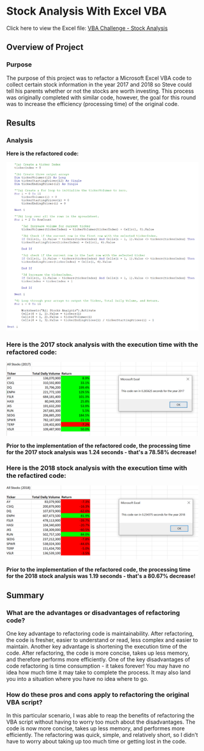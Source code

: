 # Stock Analysis With Excel VBA

Click here to view the Excel file: [VBA Challenge - Stock Analysis](https://github.com/dgeroux/Stock_Analysis/blob/main/VBA_Challenge.xlsm.xlsm)

## Overview of Project

### Purpose
The purpose of this project was to refactor a Microsoft Excel VBA code to collect certain stock information in the year 2017 and 2018 so Steve could tell his parents whether or not the stocks are worth investing. This process was originally completed with similar code, however, the goal for this round was to increase the efficiency (processing time) of the original code.

## Results

### Analysis
**Here is the refactored code:**

![This is an image](https://github.com/dgeroux/Stock-Analysis/blob/main/VBA_Refactored_Code.png)

### **Here is the 2017 stock analysis with the execution time with the refactored code:**

![This is an image](https://github.com/dgeroux/Stock-Analysis/blob/main/VBA_Challenge_2017.png)

**Prior to the implementation of the refactored code, the processing time for the 2017 stock analysis was 1.24 seconds - that's a 78.58% decrease!**

### **Here is the 2018 stock analysis with the execution time with the refactired code:**

![This is an image](https://github.com/dgeroux/Stock-Analysis/blob/main/VBA_Challenge_2018.png)

**Prior to the implementation of the refactored code, the processing time for the 2018 stock analysis was 1.19 seconds - that's a 80.67% decrease!**

## Summary 

### What are the advantages or disadvantages of refactoring code?
One key advantage to refactoring code is maintainability. After refactoring, the code is fresher, easier to understand or read, less complex and easier to maintain. Another key advantage is shortening the execution time of the code. After refactoring, the code is more concise, takes up less memory, and therefore performs more efficiently. One of the key disadvantages of code refactoring is time consumption - it takes forever! You may have no idea how much time it may take to complete the process. It may also land you into a situation where you have no idea where to go.

### How do these pros and cons apply to refactoring the original VBA script?
In this particular scenario, I was able to reap the benefits of refactoring the VBA script without having to worry too much about the disadvantages. The code is now more concise, takes up less memory, and performes more efficiently. The refactoring was quick, simple, and relatively short, so I didn't have to worry about taking up too much time or getting lost in the code.
